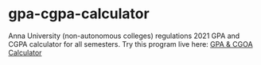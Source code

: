# gpa-cgpa-calculator
Anna University (non-autonomous colleges) regulations 2021
GPA and CGPA calculator for all semesters.
Try this program live here:
[GPA & CGOA Calculator](cum-gpa.netlify.app)

